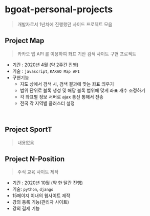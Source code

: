 # bgoat-personal-projects
> 개발자로서 1년차에 진행했던 사이드 프로젝트 모음

## Project Map 
> 카카오 맵 API 를 이용하여 좌표 기반 검색 사이트 구현 프로젝트 

- 기간 : 2020년 4월 (약 2주간 진행)
- 기술 : `javascript`, `KAKAO Map API`
- 구현기능 
  - 지도 상에서 검색 시, 검색 결과에 맞는 좌표 띄우기
  - 범위 단위로 블록 생성 및 해당 블록 범위에 맞게 좌표 개수 조정하기
  - 각 좌표별 정보 서버로 ajax 통신 통해서 전송
  - 전국 각 지역별 클러스터 설정

<br>

## Project SportT
> 내용없음

## Project N-Position
> 주식 교육 사이트 제작

- 기간 : 2020년 10월 (약 한 달간 진행)
- 기술: `python`, `django`
- 15페이지 이내의 웹사이트 제작
- 강의 등록 기능(관리자 사이트)
- 강의 결제 기능
